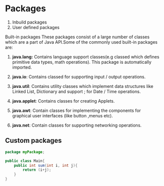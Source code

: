 # Packages

1. Inbuild packages
2. User defined packages

Built-in packages
These packages consist of a large number of classes which are a part of
Java API.Some of the commonly used built-in packages are:

1.  **java.lang:** Contains language support classes(e.g classed which defines
    primitive data types, math operations). This package is automatically
    imported.

2.  **java.io**: Contains classed for supporting input / output operations.
3.  **java.util**: Contains utility classes which implement data structures like
    Linked List, Dictionary and support ; for Date / Time operations.
4.  **java.applet**: Contains classes for creating Applets.
5.  **java.awt**: Contain classes for implementing the components for
    graphical user interfaces (like button ,menus etc).
6.  **java.net**: Contain classes for supporting networking operations.

## Custom packages

```java
package myPackage;

public class Main{
    public int sum(int i, int j){
        return (i+j);
    }
}
```
